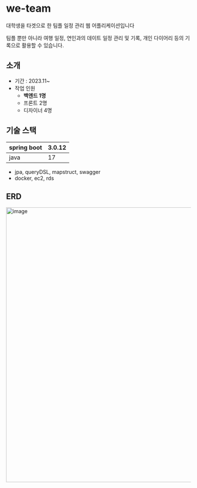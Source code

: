 # we-team

대학생을 타겟으로 한 팀플 일정 관리 웹 어플리케이션입니다

팀플 뿐만 아니라 여행 일정, 연인과의 데이트 일정 관리 및 기록, 개인 다이어리 등의 기록으로 활용할 수 있습니다.

## 소개

- 기간 : 2023.11~
- 작업 인원
    - **백엔드 1명**
    - 프론트 2명
    - 디자이너 4명

## 기술 스택

| spring boot | 3.0.12 |
| --- | --- |
| java | 17 |
- jpa, queryDSL, mapstruct, swagger
- docker, ec2, rds

## ERD
<img width="749" alt="image" src="https://github.com/klaus9267/weteam/assets/90795904/ebf112d4-0674-483f-bc5c-930b416cda50">

